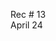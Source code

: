 
<div class="recitation">

<div class="column_date">
<p markdown="block">

Rec # 13 <br>
April 24

</p>          
</div>

<div class="column_recitation">
<p markdown="block">



</p>        
</div>

</div>

